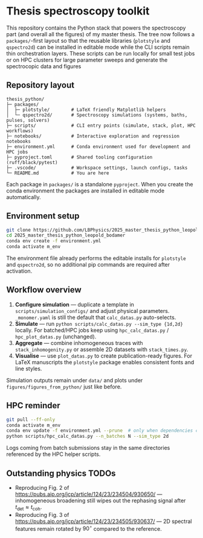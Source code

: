 # Thesis spectroscopy toolkit

This repository contains the Python stack that powers the spectroscopy part (and overall all the figures) of my master thesis.  The tree now follows a `packages/`-first layout so that the reusable libraries (`plotstyle` and `qspectro2d`) can be installed in editable mode while the CLI scripts remain thin orchestration layers. These scripts can be run locally for small test jobs or on HPC clusters for large parameter sweeps and generate the spectrocopic data and figures

## Repository layout

```
thesis_python/
├─ packages/
│  ├─ plotstyle/        # LaTeX friendly Matplotlib helpers
│  └─ qspectro2d/       # Spectroscopy simulations (systems, baths, pulses, solvers)
├─ scripts/             # CLI entry points (simulate, stack, plot, HPC workflows)
├─ notebooks/           # Interactive exploration and regression notebooks
├─ environment.yml      # Conda environment used for development and HPC jobs
├─ pyproject.toml       # Shared tooling configuration (ruff/black/pytest)
├─ .vscode/             # Workspace settings, launch configs, tasks
└─ README.md            # You are here
```

Each package in `packages/` is a standalone `pyproject`.  When you create the conda environment the packages are installed in editable mode automatically.
## Environment setup

```bash
git clone https://github.com/LBPhysics/2025_master_thesis_python_leopold_bodamer.git
cd 2025_master_thesis_python_leopold_bodamer
conda env create -f environment.yml
conda activate m_env
```

The environment file already performs the editable installs for `plotstyle` and `qspectro2d`, so no additional pip commands are required after activation.

## Workflow overview

1. **Configure simulation** — duplicate a template in `scripts/simulation_configs/` and adjust physical parameters.  `_monomer.yaml` is still the default that `calc_datas.py` auto-selects.
2. **Simulate** — run `python scripts/calc_datas.py --sim_type {1d,2d}` locally.  For batched/HPC jobs keep using `hpc_calc_datas.py` / `hpc_plot_datas.py` (unchanged).
3. **Aggregate** — combine inhomogeneous traces with `stack_inhomogenity.py` or assemble 2D datasets with `stack_times.py`.
4. **Visualise** — use `plot_datas.py` to create publication-ready figures.  For LaTeX manuscripts the `plotstyle` package enables consistent fonts and line styles.

Simulation outputs remain under `data/` and plots under `figures/figures_from_python/` just like before.

## HPC reminder

```bash
git pull --ff-only
conda activate m_env
conda env update -f environment.yml --prune  # only when dependencies change
python scripts/hpc_calc_datas.py --n_batches N --sim_type 2d
```

Logs coming from batch submissions stay in the same directories referenced by the HPC helper scripts.

## Outstanding physics TODOs

- Reproducing Fig. 2 of https://pubs.aip.org/jcp/article/124/23/234504/930650/ — inhomogeneous broadening still wipes out the rephasing signal after $t_{\text{det}} \approx t_{\text{coh}}$.
- Reproducing Fig. 3 of https://pubs.aip.org/jcp/article/124/23/234505/930637/ — 2D spectral features remain rotated by $90^{\circ}$ compared to the reference.